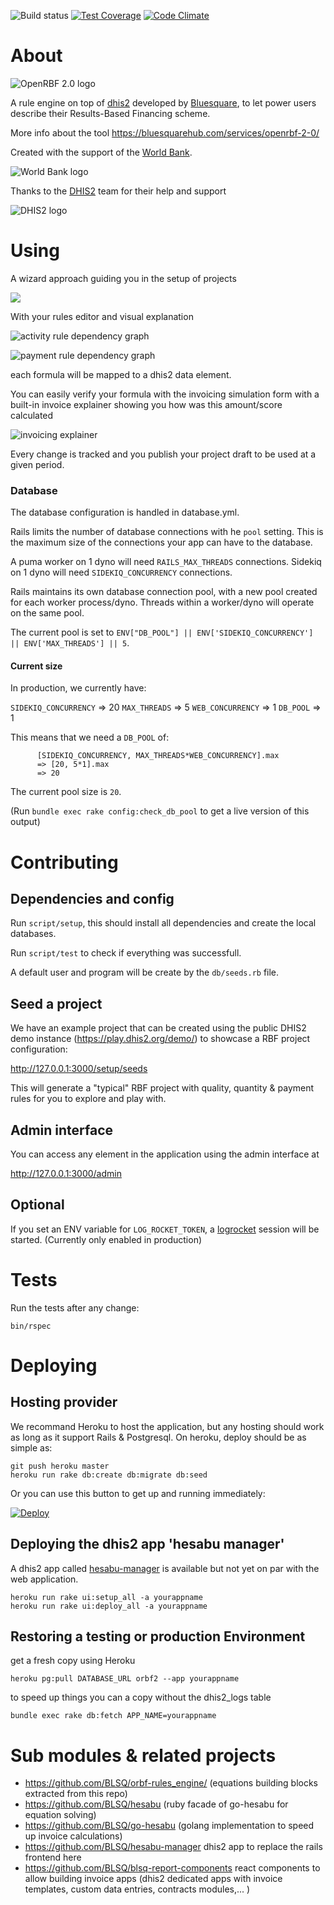 ![Build status](https://github.com/BLSQ/orbf2/workflows/CI%20Joe/badge.svg) [![Test Coverage](https://codeclimate.com/github/BLSQ/orbf2/badges/coverage.svg)](https://codeclimate.com/github/BLSQ/orbf2/coverage) [![Code Climate](https://codeclimate.com/github/BLSQ/orbf2/badges/gpa.svg)](https://codeclimate.com/github/BLSQ/orbf2)

# About

![OpenRBF 2.0 logo](https://bluesquarehub.files.wordpress.com/2017/01/logo-openrbf.png?w=151&h=147 "OpenRBF 2.0 ")

A rule engine on top of [dhis2](https://www.dhis2.org/) developed by [Bluesquare](https://bluesquarehub.com/), to let power users describe their Results-Based Financing  scheme.

More info about the tool https://bluesquarehub.com/services/openrbf-2-0/

Created with the support of the [World Bank](http://www.worldbank.org/).

![World Bank logo](http://www.worldbank.org/content/dam/wbr/logo/logo-wb-header-en.svg "World Bank ")

Thanks to the [DHIS2](http://dhis2.org) team for their help and support

![DHIS2 logo](https://bluesquarehub.files.wordpress.com/2017/03/dhis2-logo.jpg?w=80&h=80)

# Using

A wizard approach guiding you in the setup of projects

![](./doc/steps.png)

With your rules editor and visual explanation

![activity rule dependency graph](./doc/activity-rule.png)

![payment rule  dependency graph](./doc/payment-rule.png)

each formula will be mapped to a dhis2 data element.

You can easily verify your formula with the invoicing simulation form
with a built-in invoice explainer showing you how was this amount/score calculated

![invoicing explainer](./doc/invoicing-explainer.png)

Every change is tracked and you publish your project draft to be used at a given period.

### Database

The database configuration is handled in database.yml.

Rails limits the number of database connections with he `pool` setting. This is the maximum size of the connections your app can have to the database.

A puma worker on 1 dyno will need `RAILS_MAX_THREADS` connections.
Sidekiq on 1 dyno will need `SIDEKIQ_CONCURRENCY` connections.

Rails maintains its own database connection pool, with a new pool created for each worker process/dyno.
Threads within a worker/dyno will operate on the same pool.

The current pool is set to `ENV["DB_POOL"] || ENV['SIDEKIQ_CONCURRENCY'] || ENV['MAX_THREADS'] || 5`.

#### Current size

In production, we currently have:

  `SIDEKIQ_CONCURRENCY` => 20
  `MAX_THREADS`         => 5
  `WEB_CONCURRENCY`     => 1
  `DB_POOL`             => 1

This means that we need a `DB_POOL` of:

```
      [SIDEKIQ_CONCURRENCY, MAX_THREADS*WEB_CONCURRENCY].max
      => [20, 5*1].max
      => 20
```

The current pool size is `20`.

(Run `bundle exec rake config:check_db_pool` to get a live version of this output)

# Contributing

## Dependencies and config

Run `script/setup`, this should install all dependencies and create the local databases.

Run `script/test` to check if everything was successfull.

A default user and program will be create by the `db/seeds.rb` file.

## Seed a project

We have an example project that can be created using the public DHIS2 demo instance (https://play.dhis2.org/demo/) to showcase a RBF project configuration:

http://127.0.0.1:3000/setup/seeds

This will generate a "typical" RBF project with quality, quantity & payment rules for you to explore and play with.

## Admin interface

You can access any element in the application using the admin interface at

http://127.0.0.1:3000/admin

## Optional

If you set an ENV variable for `LOG_ROCKET_TOKEN`, a [logrocket](https://logrocket.com) session will be started. (Currently only enabled in production)

# Tests

Run the tests after any change:

    bin/rspec

# Deploying

## Hosting provider

We recommand Heroku to host the application, but any hosting should work as long as it support Rails & Postgresql. On heroku, deploy should be as simple as:

    git push heroku master
    heroku run rake db:create db:migrate db:seed

Or you can use this button to get up and running immediately:

[![Deploy](https://www.herokucdn.com/deploy/button.svg)](https://heroku.com/deploy)

## Deploying the dhis2 app 'hesabu manager'

A dhis2 app called [hesabu-manager](https://github.com/BLSQ/hesabu-manager/) is available but not yet on par with the web application.

```
heroku run rake ui:setup_all -a yourappname
heroku run rake ui:deploy_all -a yourappname
```

## Restoring a testing or production Environment

get a fresh copy using Heroku

```
heroku pg:pull DATABASE_URL orbf2 --app yourappname
```

to speed up things you can a copy without the dhis2_logs table

```
bundle exec rake db:fetch APP_NAME=yourappname
```

# Sub modules & related projects

* https://github.com/BLSQ/orbf-rules_engine/ (equations building blocks extracted from this repo)
* https://github.com/BLSQ/hesabu         (ruby facade of go-hesabu for equation solving)
* https://github.com/BLSQ/go-hesabu      (golang implementation to speed up invoice calculations)
* https://github.com/BLSQ/hesabu-manager dhis2 app to replace the rails frontend here
* https://github.com/BLSQ/blsq-report-components  react components to allow building invoice apps (dhis2 dedicated apps with invoice templates, custom data entries, contracts modules,... )
